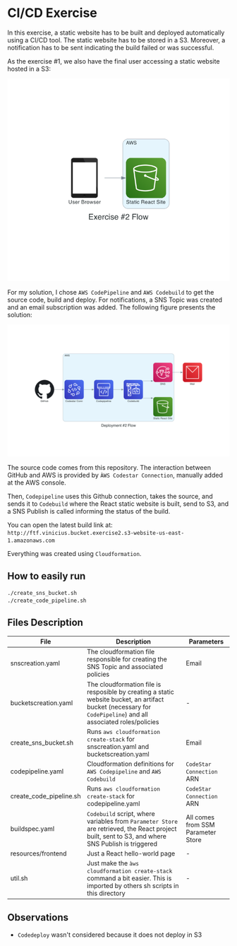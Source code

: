 # CI/CD Exercise

In this exercise, a static website has to be built and deployed automatically using a CI/CD tool. The static website has to be stored in a S3. Moreover, a notification has to be sent indicating the build failed or was successful.

As the exercise #1, we also have the final user accessing a static website hosted in a S3:

![alt text](https://github.com/vinixnan/cloudtest/blob/main/diagram/ex2.png?raw=true)

For my solution, I chose ```AWS CodePipeline``` and  ```AWS Codebuild``` to get the source code, build and deploy. For notifications, a SNS Topic was created and an email subscription was added. The following figure presents the solution:

![alt text](https://github.com/vinixnan/cloudtest/blob/main/diagram/ex2deploy.png?raw=true)

The source code comes from this repository. The interaction between GitHub and AWS is provided by ``ÀWS Codestar Connection``, manually added at the AWS console.

Then, ``Codepipeline`` uses this Github connection, takes the source, and sends it to ``Codebuild`` where the React static website is built, send to S3, and a SNS Publish is called informing the status of the build.

You can open the latest build link at:
```http://ftf.vinicius.bucket.exercise2.s3-website-us-east-1.amazonaws.com```

Everything was created using `Cloudformation`.

## How to easily run

```sh
./create_sns_bucket.sh
./create_code_pipeline.sh
```

## Files Description

| File  | Description  | Parameters
|---|---|---|
| snscreation.yaml  | The cloudformation file responsible for creating the SNS Topic and associated policies  | Email |
| bucketscreation.yaml | The cloudformation file is resposible by creating a static website bucket, an artifact bucket (necessary for ```CodePipeline```) and all associated roles/policies  | - |
| create_sns_bucket.sh  | Runs `aws cloudformation create-stack` for  snscreation.yaml and bucketscreation.yaml | Email |
| codepipeline.yaml  | Cloudformation definitions for ``AWS Codepipeline`` and ``AWS Codebuild`` | ``CodeStar Connection`` ARN |
| create_code_pipeline.sh  | Runs `aws cloudformation create-stack` for codepipeline.yaml  | ``CodeStar Connection`` ARN |
| buildspec.yaml | ``Codebuild`` script, where variables from ``Parameter Store`` are retrieved, the React project built, sent to S3, and where SNS Publish is triggered | All comes from SSM Parameter Store |
| resources/frontend | Just a React hello-world page | - |
| util.sh| Just make the ``àws cloudformation create-stack`` command a bit easier. This is imported by others sh scripts in this directory | - |

## Observations

* ``Codedeploy`` wasn't considered because it does not deploy in S3
